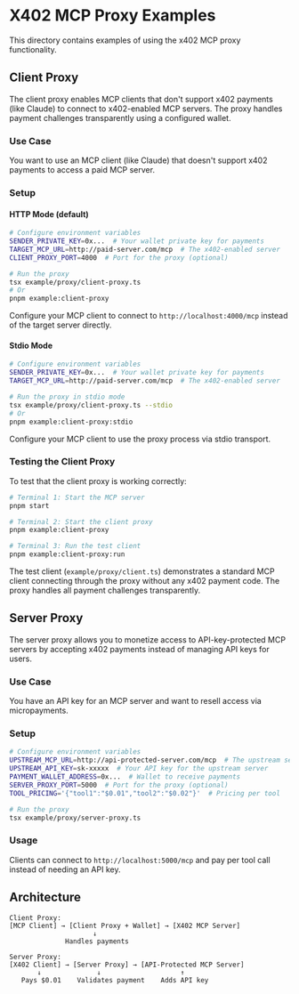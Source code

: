 # X402 MCP Proxy Examples

This directory contains examples of using the x402 MCP proxy functionality.

## Client Proxy

The client proxy enables MCP clients that don't support x402 payments (like Claude) to connect to x402-enabled MCP servers. The proxy handles payment challenges transparently using a configured wallet.

### Use Case
You want to use an MCP client (like Claude) that doesn't support x402 payments to access a paid MCP server.

### Setup

#### HTTP Mode (default)
```bash
# Configure environment variables
SENDER_PRIVATE_KEY=0x...  # Your wallet private key for payments
TARGET_MCP_URL=http://paid-server.com/mcp  # The x402-enabled server
CLIENT_PROXY_PORT=4000  # Port for the proxy (optional)

# Run the proxy
tsx example/proxy/client-proxy.ts
# Or
pnpm example:client-proxy
```

Configure your MCP client to connect to `http://localhost:4000/mcp` instead of the target server directly.

#### Stdio Mode
```bash
# Configure environment variables
SENDER_PRIVATE_KEY=0x...  # Your wallet private key for payments
TARGET_MCP_URL=http://paid-server.com/mcp  # The x402-enabled server

# Run the proxy in stdio mode
tsx example/proxy/client-proxy.ts --stdio
# Or
pnpm example:client-proxy:stdio
```

Configure your MCP client to use the proxy process via stdio transport.

### Testing the Client Proxy

To test that the client proxy is working correctly:

```bash
# Terminal 1: Start the MCP server
pnpm start

# Terminal 2: Start the client proxy
pnpm example:client-proxy

# Terminal 3: Run the test client
pnpm example:client-proxy:run
```

The test client (`example/proxy/client.ts`) demonstrates a standard MCP client connecting through the proxy without any x402 payment code. The proxy handles all payment challenges transparently.

## Server Proxy

The server proxy allows you to monetize access to API-key-protected MCP servers by accepting x402 payments instead of managing API keys for users.

### Use Case
You have an API key for an MCP server and want to resell access via micropayments.

### Setup
```bash
# Configure environment variables
UPSTREAM_MCP_URL=http://api-protected-server.com/mcp  # The upstream server
UPSTREAM_API_KEY=sk-xxxxx  # Your API key for the upstream server
PAYMENT_WALLET_ADDRESS=0x...  # Wallet to receive payments
SERVER_PROXY_PORT=5000  # Port for the proxy (optional)
TOOL_PRICING='{"tool1":"$0.01","tool2":"$0.02"}'  # Pricing per tool

# Run the proxy
tsx example/proxy/server-proxy.ts
```

### Usage
Clients can connect to `http://localhost:5000/mcp` and pay per tool call instead of needing an API key.

## Architecture

```
Client Proxy:
[MCP Client] → [Client Proxy + Wallet] → [X402 MCP Server]
                     ↓
              Handles payments

Server Proxy:
[X402 Client] → [Server Proxy] → [API-Protected MCP Server]
       ↓              ↓                    ↑
   Pays $0.01    Validates payment    Adds API key
```